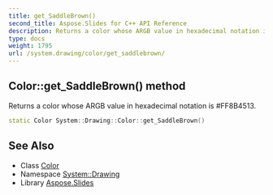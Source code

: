 ```yaml
---
title: get_SaddleBrown()
second_title: Aspose.Slides for C++ API Reference
description: Returns a color whose ARGB value in hexadecimal notation is #FF8B4513.
type: docs
weight: 1795
url: /system.drawing/color/get_saddlebrown/
---
```

## Color::get_SaddleBrown() method


Returns a color whose ARGB value in hexadecimal notation is #FF8B4513.

```cpp
static Color System::Drawing::Color::get_SaddleBrown()
```

## See Also

* Class [Color](../)
* Namespace [System::Drawing](../../)
* Library [Aspose.Slides](../../../)